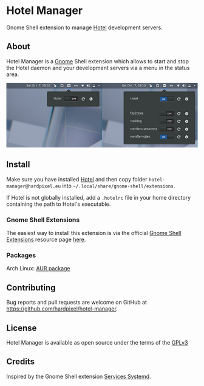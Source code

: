 # Hotel Manager
Gnome Shell extension to manage [Hotel](https://github.com/typicode/hotel) development servers.

## About
Hotel Manager is a [Gnome](https://www.gnome.org/) Shell extension which
allows to start and stop the Hotel daemon and your development servers via a menu in the status area.

![Screenshot](https://raw.githubusercontent.com/hardpixel/hotel-manager/master/screenshot.png)

## Install
Make sure you have installed [Hotel](https://github.com/typicode/hotel) and then copy folder `hotel-manager@hardpixel.eu` into `~/.local/share/gnome-shell/extensions`.

If Hotel is not globally installed, add a `.hotelrc` file in your home directory containing the path to Hotel's executable.

### Gnome Shell Extensions
The easiest way to install this extension is via the official [Gnome Shell Extensions](https://extensions.gnome.org) resource page [here](https://extensions.gnome.org/extension/1285/hotel-manager).

### Packages
Arch Linux: [AUR package](https://aur.archlinux.org/packages/gnome-shell-extension-hotel-manager)

## Contributing
Bug reports and pull requests are welcome on GitHub at https://github.com/hardpixel/hotel-manager.

## License
Hotel Manager is available as open source under the terms of the [GPLv3](http://www.gnu.org/licenses/gpl-3.0.en.html)

## Credits
Inspired by the Gnome Shell extension [Services Systemd](https://github.com/petres/gnome-shell-extension-services-systemd/).

